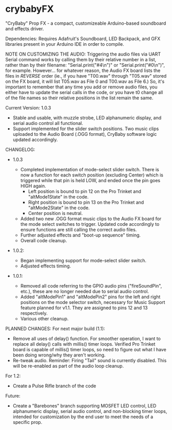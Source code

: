 # crybabyFX
"CryBaby" Prop FX - a compact, customizeable Arduino-based soundboard and effects driver.

Dependencies: Requires Adafruit's Soundboard, LED Backpack, and GFX libraries present in your Arduino IDE in order to compile.

NOTE ON CUSTOMIZING THE AUDIO:
Triggering the audio files via UART Serial command works by calling them by their relative number in a list, rather than by their filename: "Serial.print("#4\n")" or "Serial.print("#0\n")", for example.  However... for whatever reason, the Audio FX board lists the files in *REVERSE* order (ie., if you have "T00.wav" through "T05.wav" stored on the FX board, it will list T05.wav as File 0 and T00.wav as File 6.)  So, it's important to remember that any time you add or remove audio files, you either have to update the serial calls in the code, or you have t0 change all of the file names so their relative positions in the list remain the same.

Current Version: 1.0.3
- Stable and usable, with muzzle strobe, LED alphanumeric display, and serial audio control all functional.
- Support implemented for the slider switch positions.  Two music clips uploaded to the Audio Board (.OGG format), CryBaby software logic updated accordingly.

CHANGELOG:
- 1.0.3
   - Completed implementation of mode-select slider switch.  There is now a function for each switch position (excluding Center) which   is triggered while that pin is held LOW, and ended once the pin goes HIGH again.
      - Left position is bound to pin 12 on the Pro Trinket and "altMode1State" in the code.
      - Right position is bound to pin 13 on the Pro Trinket and "altMode2State" in the code.
      - Center position is neutral.
   - Added two new .OGG format music clips to the Audio FX board for the mode select switches to trigger.  Updated code accordingly to   ensure functions are still calling the correct audio files.
   - Further adjusted effects and "boot-up sequence" timing.
   - Overall code cleanup.

- 1.0.2: 
   - Began implementing support for mode-select slider switch.
   - Adjusted effects timing.
   
- 1.0.1: 
   - Removed all code referring to the GPIO audio pins ("fireSoundPin", etc.), these are no longer needed due to serial audio control.
   - Added "altModePin1" and "altModePin2" pins for the left and right positions on the mode selector switch, necessary for Music Support feature planned for v1.1.  They are assigned to pins 12 and 13 respectively.
   - Various other cleanup.

PLANNED CHANGES:
For next major build (1.1):
- Remove all uses of delay() function.  For smoother operation, I want to replace all delay() calls with millis() timer loops.  Verified Pro Trinket board is capable of millis() timer loops, so need to figure out what I have been doing wrong/why they aren't working.
- Re-tweak audio. Reminder: Firing "Tail" sound is currently disabled.  This will be re-enabled as part of the audio loop cleanup.

For 1.2: 
- Create a Pulse Rifle branch of the code

Future:
- Create a "Barebones" branch supporting MOSFET LED control, LED alphanumeric display, serial audio control, and non-blocking timer loops, intended for customization by the end user to meet the needs of a specific prop.
